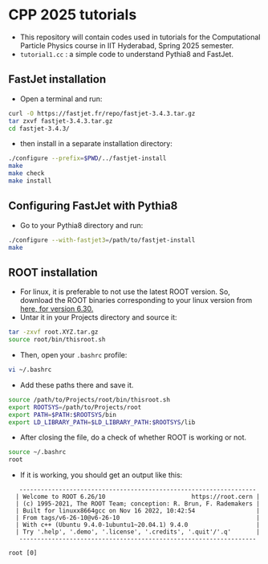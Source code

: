 # CPP 2025 tutorials

- This repository will contain codes used in tutorials for the Computational Particle Physics course in IIT Hyderabad, Spring 2025 semester.
- `tutorial1.cc` : a simple code to understand Pythia8 and FastJet. 

## FastJet installation

- Open a terminal and run:
```bash
curl -O https://fastjet.fr/repo/fastjet-3.4.3.tar.gz
tar zxvf fastjet-3.4.3.tar.gz
cd fastjet-3.4.3/
```
- then install in a separate installation directory:
```bash
./configure --prefix=$PWD/../fastjet-install
make
make check
make install
```
## Configuring FastJet with Pythia8

- Go to your Pythia8 directory and run:
```bash
./configure --with-fastjet3=/path/to/fastjet-install
make
```

## ROOT installation

- For linux, it is preferable to not use the latest ROOT version. So, download the ROOT binaries corresponding to your linux version from [here, for version 6.30.](https://root.cern/releases/release-63008/)
- Untar it in your Projects directory and source it:
```bash
tar -zxvf root.XYZ.tar.gz
source root/bin/thisroot.sh
```

- Then, open your `.bashrc` profile:
```bash
vi ~/.bashrc
```

- Add these paths there and save it.
```bash
source /path/to/Projects/root/bin/thisroot.sh
export ROOTSYS=/path/to/Projects/root
export PATH=$PATH:$ROOTSYS/bin
export LD_LIBRARY_PATH=$LD_LIBRARY_PATH:$ROOTSYS/lib
```

- After closing the file, do a check of whether ROOT is working or not.
```bash
source ~/.bashrc
root
```

- If it is working, you should get an output like this:
```
   ------------------------------------------------------------------
  | Welcome to ROOT 6.26/10                        https://root.cern |
  | (c) 1995-2021, The ROOT Team; conception: R. Brun, F. Rademakers |
  | Built for linuxx8664gcc on Nov 16 2022, 10:42:54                 |
  | From tags/v6-26-10@v6-26-10                                      |
  | With c++ (Ubuntu 9.4.0-1ubuntu1~20.04.1) 9.4.0                   |
  | Try '.help', '.demo', '.license', '.credits', '.quit'/'.q'       |
   ------------------------------------------------------------------

root [0]
```


